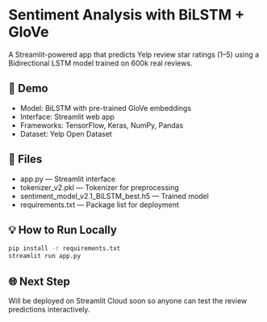 # Sentiment Analysis with BiLSTM + GloVe  
A Streamlit-powered app that predicts Yelp review star ratings (1–5) using a Bidirectional LSTM model trained on 600k real reviews.  

## 🚀 Demo
- Model: BiLSTM with pre-trained GloVe embeddings  
- Interface: Streamlit web app  
- Frameworks: TensorFlow, Keras, NumPy, Pandas  
- Dataset: Yelp Open Dataset  

## 📂 Files
- app.py — Streamlit interface  
- tokenizer_v2.pkl — Tokenizer for preprocessing  
- sentiment_model_v2.1_BiLSTM_best.h5 — Trained model  
- requirements.txt — Package list for deployment  

## 💡 How to Run Locally
```bash
pip install -r requirements.txt
streamlit run app.py
```

## 🌐 Next Step
Will be deployed on Streamlit Cloud soon so anyone can test the review predictions interactively.

